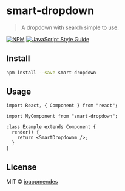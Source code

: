 # smart-dropdown

> A dropdown with search simple to use.

[![NPM](https://img.shields.io/npm/v/smart-dropdown.svg)](https://www.npmjs.com/package/smart-dropdown) [![JavaScript Style Guide](https://img.shields.io/badge/code_style-standard-brightgreen.svg)](https://standardjs.com)

## Install

```bash
npm install --save smart-dropdown
```

## Usage

```tsx
import React, { Component } from "react";

import MyComponent from "smart-dropdown";

class Example extends Component {
  render() {
    return <SmartDropdownm />;
  }
}
```

## License

MIT © [joaopmendes](https://github.com/joaopmendes)
